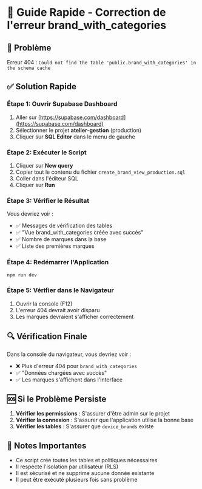 # 🚀 Guide Rapide - Correction de l'erreur brand_with_categories

## 🚨 Problème
Erreur 404 : `Could not find the table 'public.brand_with_categories' in the schema cache`

## ✅ Solution Rapide

### Étape 1: Ouvrir Supabase Dashboard
1. Aller sur [https://supabase.com/dashboard](https://supabase.com/dashboard)
2. Sélectionner le projet **atelier-gestion** (production)
3. Cliquer sur **SQL Editor** dans le menu de gauche

### Étape 2: Exécuter le Script
1. Cliquer sur **New query**
2. Copier tout le contenu du fichier `create_brand_view_production.sql`
3. Coller dans l'éditeur SQL
4. Cliquer sur **Run**

### Étape 3: Vérifier le Résultat
Vous devriez voir :
- ✅ Messages de vérification des tables
- ✅ "Vue brand_with_categories créée avec succès"
- ✅ Nombre de marques dans la base
- ✅ Liste des premières marques

### Étape 4: Redémarrer l'Application
```bash
npm run dev
```

### Étape 5: Vérifier dans le Navigateur
1. Ouvrir la console (F12)
2. L'erreur 404 devrait avoir disparu
3. Les marques devraient s'afficher correctement

## 🔍 Vérification Finale

Dans la console du navigateur, vous devriez voir :
- ❌ Plus d'erreur 404 pour `brand_with_categories`
- ✅ "Données chargées avec succès"
- ✅ Les marques s'affichent dans l'interface

## 🆘 Si le Problème Persiste

1. **Vérifier les permissions** : S'assurer d'être admin sur le projet
2. **Vérifier la connexion** : S'assurer que l'application utilise la bonne base
3. **Vérifier les tables** : S'assurer que `device_brands` existe

## 📝 Notes Importantes

- Ce script crée toutes les tables et politiques nécessaires
- Il respecte l'isolation par utilisateur (RLS)
- Il est sécurisé et ne supprime aucune donnée existante
- Il peut être exécuté plusieurs fois sans problème


